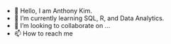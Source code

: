 - 👋 Hello, I am Anthony Kim. 
- 🌱 I’m currently learning SQL, R, and Data Analytics.
- 💞️ I’m looking to collaborate on ...
- 📫 How to reach me 

<!---
AnthonyKim47/AnthonyKim47 is a ✨ special ✨ repository because its `README.md` (this file) appears on your GitHub profile.
You can click the Preview link to take a look at your changes.
--->
